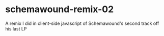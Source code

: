 schemawound-remix-02
====================

A remix I did in client-side javascript of Schemawound's second track off his last LP